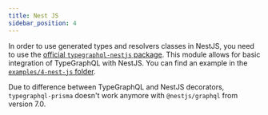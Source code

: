 ```yaml
---
title: Nest JS
sidebar_position: 4
---
```


In order to use generated types and resolvers classes in NestJS, you need to use the [official `typegraphql-nestjs` package](https://github.com/MichalLytek/typegraphql-nestjs). This module allows for basic integration of TypeGraphQL with NestJS. You can find an example in the [`examples/4-nest-js` folder](https://github.com/MichalLytek/typegraphql-prisma/tree/main/examples/4-nest-js).

Due to difference between TypeGraphQL and NestJS decorators, `typegraphql-prisma` doesn't work anymore with `@nestjs/graphql` from version 7.0.

